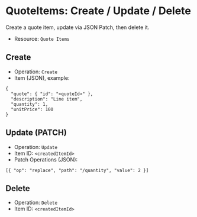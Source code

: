 # QuoteItems: Create / Update / Delete

Create a quote item, update via JSON Patch, then delete it.

- Resource: `Quote Items`

## Create
- Operation: `Create`
- Item (JSON), example:

```
{
  "quote": { "id": "<quoteId>" },
  "description": "Line item",
  "quantity": 1,
  "unitPrice": 100
}
```

## Update (PATCH)
- Operation: `Update`
- Item ID: `<createdItemId>`
- Patch Operations (JSON):

```
[{ "op": "replace", "path": "/quantity", "value": 2 }]
```

## Delete
- Operation: `Delete`
- Item ID: `<createdItemId>`

